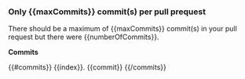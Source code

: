 ### Only {{maxCommits}} commit(s) per pull prequest

There should be a maximum of {{maxCommits}} commit(s) in your pull request
but there were {{numberOfCommits}}.

**Commits**

{{#commits}}
{{index}}. {{commit}}
{{/commits}}
